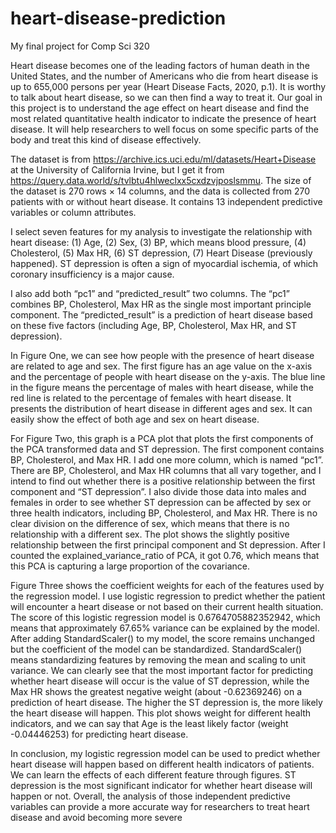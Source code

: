 # heart-disease-prediction
My final project for Comp Sci 320

  Heart disease becomes one of the leading factors of human death in the United States, and the
number of Americans who die from heart disease is up to 655,000 persons per year (Heart Disease Facts,
2020, p.1). It is worthy to talk about heart disease, so we can then find a way to treat it. Our goal in this
project is to understand the age effect on heart disease and find the most related quantitative health
indicator to indicate the presence of heart disease. It will help researchers to well focus on some specific
parts of the body and treat this kind of disease effectively.

  The dataset is from https://archive.ics.uci.edu/ml/datasets/Heart+Disease at the University of
California Irvine, but I get it from https://query.data.world/s/tvlbtu4hlweclxx5cxdzvjposlsmmu. The size
of the dataset is 270 rows × 14 columns, and the data is collected from 270 patients with or without heart
disease. It contains 13 independent predictive variables or column attributes.

  I select seven features for my analysis to investigate the relationship with heart disease: (1) Age,
(2) Sex, (3) BP, which means blood pressure, (4) Cholesterol, (5) Max HR, (6) ST depression, (7) Heart
Disease (previously happened). ST depression is often a sign of myocardial ischemia, of which coronary
insufficiency is a major cause.

  I also add both “pc1” and “predicted_result” two columns. The “pc1” combines BP, Cholesterol,
Max HR as the single most important principle component. The “predicted_result” is a prediction of heart
disease based on these five factors (including Age, BP, Cholesterol, Max HR, and ST depression).

  In Figure One, we can see how people with the presence of heart disease are related to age and
sex. The first figure has an age value on the x-axis and the percentage of people with heart disease on the
y-axis. The blue line in the figure means the percentage of males with heart disease, while the red line is
related to the percentage of females with heart disease. It presents the distribution of heart disease in
different ages and sex. It can easily show the effect of both age and sex on heart disease.

  For Figure Two, this graph is a PCA plot that plots the first components of the PCA transformed
data and ST depression. The first component contains BP, Cholesterol, and Max HR. I add one more
column, which is named “pc1”. There are BP, Cholesterol, and Max HR columns that all vary together,
and I intend to find out whether there is a positive relationship between the first component and “ST
depression”. I also divide those data into males and females in order to see whether ST depression can be
affected by sex or three health indicators, including BP, Cholesterol, and Max HR. There is no clear
division on the difference of sex, which means that there is no relationship with a different sex. The plot
shows the slightly positive relationship between the first principal component and St depression. After I
counted the explained_variance_ratio of PCA, it got 0.76, which means that this PCA is capturing a large
proportion of the covariance.

  Figure Three shows the coefficient weights for each of the features used by the regression
model. I use logistic regression to predict whether the patient will encounter a heart disease or not based
on their current health situation. The score of this logistic regression model is 0.6764705882352942,
which means that approximately 67.65% variance can be explained by the model. After adding
StandardScaler() to my model, the score remains unchanged but the coefficient of the model can be
standardized. StandardScaler() means standardizing features by removing the mean and scaling to unit
variance. We can clearly see that the most important factor for predicting whether heart disease will occur
is the value of ST depression, while the Max HR shows the greatest negative weight (about -0.62369246)
on a prediction of heart disease. The higher the ST depression is, the more likely the heart disease will
happen. This plot shows weight for different health indicators, and we can say that Age is the least likely
factor (weight -0.04446253) for predicting heart disease.

  In conclusion, my logistic regression model can be used to predict whether heart disease will
happen based on different health indicators of patients. We can learn the effects of each different feature
through figures. ST depression is the most significant indicator for whether heart disease will happen or
not. Overall, the analysis of those independent predictive variables can provide a more accurate way for
researchers to treat heart disease and avoid becoming more severe
